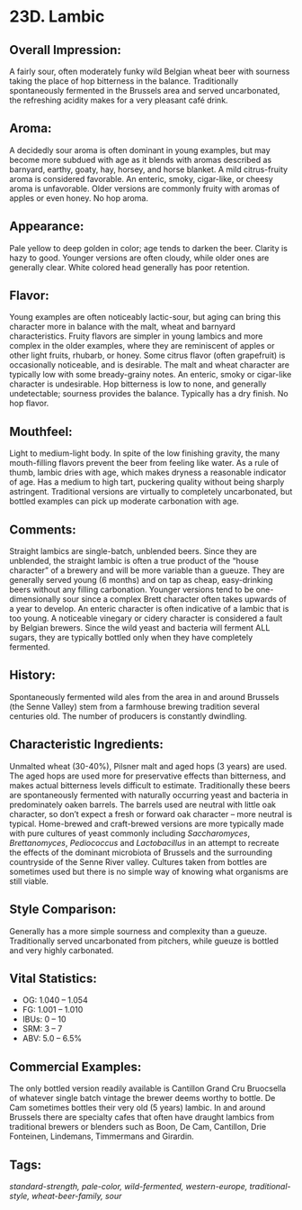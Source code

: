 # 23D. Lambic

## Overall Impression: 

A fairly sour, often moderately funky wild Belgian wheat beer with sourness taking the place of hop bitterness in the balance. Traditionally spontaneously fermented in the Brussels area and served uncarbonated, the refreshing acidity makes for a very pleasant café drink. 

## Aroma: 

A decidedly sour aroma is often dominant in young examples, but may become more subdued with age as it blends with aromas described as barnyard, earthy, goaty, hay, horsey, and horse blanket. A mild citrus-fruity aroma is considered favorable. An enteric, smoky, cigar-like, or cheesy aroma is unfavorable. Older versions are commonly fruity with aromas of apples or even honey. No hop aroma. 

## Appearance: 

Pale yellow to deep golden in color; age tends to darken the beer. Clarity is hazy to good. Younger versions are often cloudy, while older ones are generally clear. White colored head generally has poor retention.

## Flavor: 

Young examples are often noticeably lactic-sour, but aging can bring this character more in balance with the malt, wheat and barnyard characteristics. Fruity flavors are simpler in young lambics and more complex in the older examples, where they are reminiscent of apples or other light fruits, rhubarb, or honey. Some citrus flavor (often grapefruit) is occasionally noticeable, and is desirable. The malt and wheat character are typically low with some bready-grainy notes. An enteric, smoky or cigar-like character is undesirable. Hop bitterness is low to none, and generally undetectable; sourness provides the balance. Typically has a dry finish. No hop flavor.

## Mouthfeel: 

Light to medium-light body. In spite of the low finishing gravity, the many mouth-filling flavors prevent the beer from feeling like water. As a rule of thumb, lambic dries with age, which makes dryness a reasonable indicator of age. Has a medium to high tart, puckering quality without being sharply astringent. Traditional versions are virtually to completely uncarbonated, but bottled examples can pick up moderate carbonation with age.

## Comments: 

Straight lambics are single-batch, unblended beers. Since they are unblended, the straight lambic is often a true product of the “house character” of a brewery and will be more variable than a gueuze. They are generally served young (6 months) and on tap as cheap, easy-drinking beers without any filling carbonation. Younger versions tend to be one-dimensionally sour since a complex Brett character often takes upwards of a year to develop. An enteric character is often indicative of a lambic that is too young. A noticeable vinegary or cidery character is considered a fault by Belgian brewers. Since the wild yeast and bacteria will ferment ALL sugars, they are typically bottled only when they have completely fermented. 

## History: 

Spontaneously fermented wild ales from the area in and around Brussels (the Senne Valley) stem from a farmhouse brewing tradition several centuries old. The number of producers is constantly dwindling.

## Characteristic Ingredients: 

Unmalted wheat (30-40%), Pilsner malt and aged hops (3 years) are used. The aged hops are used more for preservative effects than bitterness, and makes actual bitterness levels difficult to estimate. Traditionally these beers are spontaneously fermented with naturally occurring yeast and bacteria in predominately oaken barrels. The barrels used are neutral with little oak character, so don’t expect a fresh or forward oak character – more neutral is typical. Home-brewed and craft-brewed versions are more typically made with pure cultures of yeast commonly including _Saccharomyces_, _Brettanomyces_, _Pediococcus_ and _Lactobacillus_ in an attempt to recreate the effects of the dominant microbiota of Brussels and the surrounding countryside of the Senne River valley. Cultures taken from bottles are sometimes used but there is no simple way of knowing what organisms are still viable.

## Style Comparison: 

Generally has a more simple sourness and complexity than a gueuze. Traditionally served uncarbonated from pitchers, while gueuze is bottled and very highly carbonated. 

## Vital Statistics:	

- OG:	1.040 – 1.054
- FG:	1.001 – 1.010
- IBUs:	0 – 10	
- SRM:	3 – 7	
- ABV:	5.0 – 6.5% 

## Commercial Examples: 

The only bottled version readily available is Cantillon Grand Cru Bruocsella of whatever single batch vintage the brewer deems worthy to bottle. De Cam sometimes bottles their very old (5 years) lambic. In and around Brussels there are specialty cafes that often have draught lambics from traditional brewers or blenders such as Boon, De Cam, Cantillon, Drie Fonteinen, Lindemans, Timmermans and Girardin.

## Tags: 

_standard-strength, pale-color, wild-fermented, western-europe, traditional-style, wheat-beer-family, sour_
